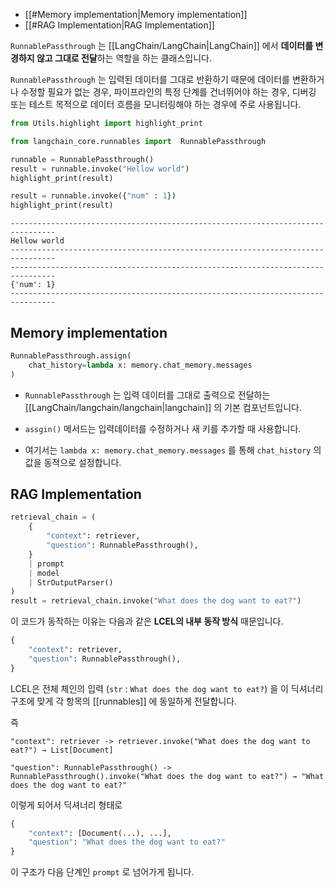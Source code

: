 - [[#Memory implementation|Memory implementation]]
- [[#RAG Implementation|RAG Implementation]]


`RunnablePassthrough` 는 [[LangChain/LangChain|LangChain]] 에서 **데이터를 변경하지 않고 그대로 전달**하는 역할을 하는 클래스입니다.

`RunnablePassthrough` 는 입력된 데이터를 그대로 반환하기 때문에 데이터를 변환하거나 수정할 필요가 없는 경우, 파이프라인의 특정 단계를 건너뛰어야 하는 경우, 디버깅 또는 테스트 목적으로 데이터 흐름을 모니터링해야 하는 경우에 주로 사용됩니다.

```python
from Utils.highlight import highlight_print

from langchain_core.runnables import  RunnablePassthrough

runnable = RunnablePassthrough()
result = runnable.invoke("Hellow world")
highlight_print(result)

result = runnable.invoke({"num" : 1})
highlight_print(result)
```

```
--------------------------------------------------------------------------------
Hellow world
--------------------------------------------------------------------------------
--------------------------------------------------------------------------------
{'num': 1}
--------------------------------------------------------------------------------
```



## Memory implementation

```python
RunnablePassthrough.assign(
    chat_history=lambda x: memory.chat_memory.messages
)
```

- `RunnablePassthrough`  는 입력 데이터를 그대로 출력으로 전달하는 [[LangChain/langchain/langchain|langchain]] 의 기본 컴포넌트입니다.

- `assgin()` 메서드는 입력데이터를 수정하거나 새 키를 추가할 때 사용합니다.
- 여기서는 `lambda x: memory.chat_memory.messages` 를 통해 `chat_history` 의 값을 동적으로 설정합니다.


## RAG Implementation

```python
retrieval_chain = (
    {
        "context": retriever,
        "question": RunnablePassthrough(),
    }
    | prompt
    | model
    | StrOutputParser()
)
result = retrieval_chain.invoke("What does the dog want to eat?")
```

이 코드가 동작하는 이유는 다음과 같은 **LCEL의 내부 동작 방식** 때문입니다.

```python
{
    "context": retriever,
    "question": RunnablePassthrough(),
}
```

LCEL은 전체 체인의 입력 (`str` : `What does the dog want to eat?`) 을 이 딕셔너리 구조에 맞게 각 항목의 [[runnables]] 에 동일하게 전달합니다.

즉

```
"context": retriever -> retriever.invoke("What does the dog want to eat?") → List[Document]

"question": RunnablePassthrough() -> RunnablePassthrough().invoke("What does the dog want to eat?") → "What does the dog want to eat?"
```

이렇게 되어서 딕셔너리 형태로

```python
{
    "context": [Document(...), ...],
    "question": "What does the dog want to eat?"
}
```

이 구조가 다음 단계인 `prompt` 로 넘어가게 됩니다.

